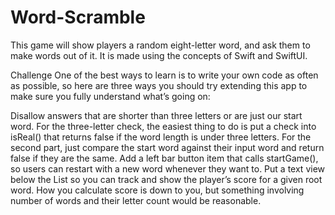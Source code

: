 # Word-Scramble
This game will show players a random eight-letter word, and ask them to make words out of it. It is made using the concepts of Swift and SwiftUI.


Challenge
One of the best ways to learn is to write your own code as often as possible, so here are three ways you should try extending this app to make sure you fully understand what’s going on:

Disallow answers that are shorter than three letters or are just our start word. For the three-letter check, the easiest thing to do is put a check into isReal() that returns false if the word length is under three letters. For the second part, just compare the start word against their input word and return false if they are the same.
Add a left bar button item that calls startGame(), so users can restart with a new word whenever they want to.
Put a text view below the List so you can track and show the player’s score for a given root word. How you calculate score is down to you, but something involving number of words and their letter count would be reasonable.



